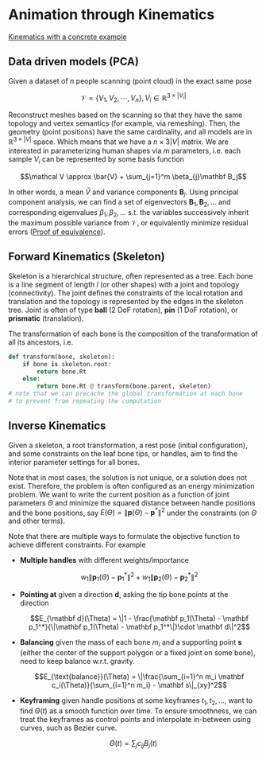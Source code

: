 # Animation through Kinematics

[Kinematics with a concrete example](../csc418/kinematics.md)

## Data driven models (PCA)

Given a dataset of $n$ people scanning (point cloud) in the exact same pose 

$$\mathcal V = \{V_1, V_2,\cdots, V_n\}, V_i\in\mathbb R^{3\times |V_i|}$$

Reconstruct meshes based on the scanning so that they have the same topology and vertex semantics (for example, via remeshing). Then, the geometry (point positions) have the same cardinality, and all models are in $\mathbb R^{3\times |V|}$ space. Which means that we have a $n\times 3|V|$ matrix. We are interested in parameterizing human shapes via $m$ parameters, i.e. each sample $V_i$ can be represented by some basis function

$$\mathcal V \approx \bar{V} + \sum_{j=1}^m \beta_{j}\mathbf B_j$$

In other words, a mean $\bar V$ and variance components $\mathbf B_j$. Using principal component analysis, we can find a set of eigenvectors $\mathbf B_1, \mathbf B_2, ...$ and corresponding eigenvalues $\beta_1, \beta_2, ...$ s.t. the variables successively inherit the maximum possible variance from $\mathcal V$, or equivalently minimize residual errors ([Proof of equivalence](../../aiml/csc311/pca.md)). 


## Forward Kinematics (Skeleton)

Skeleton is a hierarchical structure, often represented as a tree. Each bone is a line segment of length $l$ (or other shapes) with a joint and topology (connectivity). The joint defines the constraints of the local rotation and translation and the topology is represented by the edges in the skeleton tree. Joint is often of type **ball** (2 DoF rotation), **pin** (1 DoF rotation), or **prismatic** (translation). 

The transformation of each bone is the composition of the transformation of all its ancestors, i.e.

```py title="forward kinematics"
def transform(bone, skeleton):
    if bone is skeleton.root:
        return bone.Rt
    else:
        return bone.Rt @ transform(bone.parent, skeleton)
# note that we can precache the global transformation at each bone
# to prevent from repeating the computation
```

## Inverse Kinematics

Given a skeleton, a root transformation, a rest pose (initial configuration),  and some constraints on the leaf bone tips, or handles,  aim to find the interior parameter settings for all bones. 

Note that in most cases, the solution is not unique, or a solution does not exist. Therefore, the problem is often configured as an energy minimization problem. We want to write the current position as a function of joint parameters $\Theta$ and minimize the squared distance between handle positions and the bone positions, say $E(\Theta) = \|\mathbf p(\Theta) - \mathbf p^* \|^2$ under the constraints (on $\Theta$ and other terms). 

Note that there are multiple ways to formulate the objective function to achieve different constraints. For example

- __Multiple handles__ with different weights/importance 
  
    $$w_1\|\mathbf p_1(\Theta) - \mathbf p_1^*\|^2 + w_1\|\mathbf p_2(\Theta) - \mathbf p_2^*\|^2$$

- __Pointing at__ given a direction $\mathbf d$, asking the tip bone points at the direction

    $$E_{\mathbf d}(\Theta) = \|1 - \frac{\mathbf p_1(\Theta) - \mathbf p_1^*}{\|\mathbf p_1(\Theta) - \mathbf p_1^*\|}\cdot \mathbf d\|^2$$

- __Balancing__ given the mass of each bone $m_i$ and a supporting point $\mathbf s$ (either the center of the support polygon or a fixed joint on some bone), need to keep balance w.r.t. gravity. 

    $$E_{\text{balance}}(\Theta) = \|\frac{\sum_{i=1}^n m_i \mathbf c_i(\Theta)}{\sum_{i=1}^n m_i} - \mathbf s\|_{xy}^2$$

- __Keyframing__ given handle positions at some keyframes $t_1, t_2, ...$, want to find $\Theta(t)$ as a smooth function over time. To ensure smoothness, we can treat the keyframes as control points and interpolate in-between using curves, such as Bezier curve. 

$$\Theta(t) = \sum_j c_{ij}B_j(t)$$